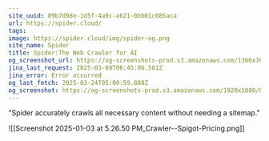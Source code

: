 ```yaml
---
site_uuid: 09b7d98e-1d5f-4a9c-a621-0bb01c085aca
url: https://spider.cloud/
tags: 
image: https://spider.cloud/img/spider-og.png
site_name: Spider
title: Spider:The Web Crawler for AI
og_screenshot_url: https://og-screenshots-prod.s3.amazonaws.com/1366x768/80/false/be57bd56b91fbfa06989e638a4fa532dabee04f351d10636501dcb4cfac7588f.jpeg
jina_last_request: 2025-03-09T06:45:06.501Z
jina_error: Error occurred
og_last_fetch: 2025-03-24T05:00:59.888Z
og_screenshot: https://og-screenshots-prod.s3.amazonaws.com/1920x1080/80/false/be57bd56b91fbfa06989e638a4fa532dabee04f351d10636501dcb4cfac7588f.jpeg
---
```

"Spider accurately crawls all necessary content without needing a sitemap." 

![[Screenshot 2025-01-03 at 5.26.50 PM_Crawler--Spigot-Pricing.png]]
